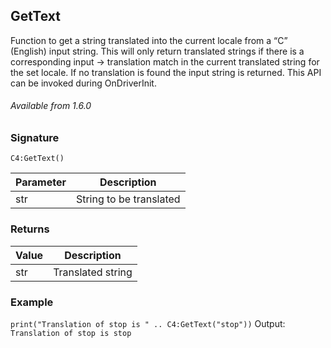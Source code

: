 ## GetText

Function to get a string translated into the current locale from a “C” (English) input string. This will only return translated strings if there is a corresponding input -\> translation match in the current translated string for the set locale. If no translation is found the input string is returned. This API can be invoked during OnDriverInit.

###### Available from 1.6.0


### Signature

`C4:GetText()`


| Parameter | Description |
| --- | --- |
| str | String to be translated |


### Returns

|Value | Description |
| --- | --- |
| str | Translated string |


### Example

`print("Translation of stop is " .. C4:GetText("stop"))`
Output: `Translation of stop is stop`

